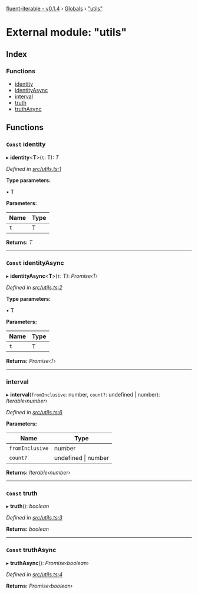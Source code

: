 [fluent-iterable - v0.1.4](../README.md) › [Globals](../globals.md) › ["utils"](_utils_.md)

# External module: "utils"

## Index

### Functions

* [identity](_utils_.md#const-identity)
* [identityAsync](_utils_.md#const-identityasync)
* [interval](_utils_.md#interval)
* [truth](_utils_.md#const-truth)
* [truthAsync](_utils_.md#const-truthasync)

## Functions

### `Const` identity

▸ **identity**<**T**>(`t`: T): *T*

*Defined in [src/utils.ts:1](https://github.com/kataik/fluent-iterable/blob/bc60f04/src/utils.ts#L1)*

**Type parameters:**

▪ **T**

**Parameters:**

Name | Type |
------ | ------ |
`t` | T |

**Returns:** *T*

___

### `Const` identityAsync

▸ **identityAsync**<**T**>(`t`: T): *Promise‹T›*

*Defined in [src/utils.ts:2](https://github.com/kataik/fluent-iterable/blob/bc60f04/src/utils.ts#L2)*

**Type parameters:**

▪ **T**

**Parameters:**

Name | Type |
------ | ------ |
`t` | T |

**Returns:** *Promise‹T›*

___

###  interval

▸ **interval**(`fromInclusive`: number, `count?`: undefined | number): *Iterable‹number›*

*Defined in [src/utils.ts:6](https://github.com/kataik/fluent-iterable/blob/bc60f04/src/utils.ts#L6)*

**Parameters:**

Name | Type |
------ | ------ |
`fromInclusive` | number |
`count?` | undefined &#124; number |

**Returns:** *Iterable‹number›*

___

### `Const` truth

▸ **truth**(): *boolean*

*Defined in [src/utils.ts:3](https://github.com/kataik/fluent-iterable/blob/bc60f04/src/utils.ts#L3)*

**Returns:** *boolean*

___

### `Const` truthAsync

▸ **truthAsync**(): *Promise‹boolean›*

*Defined in [src/utils.ts:4](https://github.com/kataik/fluent-iterable/blob/bc60f04/src/utils.ts#L4)*

**Returns:** *Promise‹boolean›*
